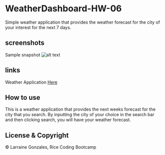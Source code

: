 # WeatherDashboard-HW-06

Simple weather application that provides the weather forecast for the city of your interest for the next 7 days.

## screenshots
Sample snapshot
![alt text](https://user-images.githubusercontent.com/68169895/90342752-30044800-dfd0-11ea-8670-f583f100fc96.png)

## links
Weather Application [Here](https://larraineg.github.io/WeatherDashboard-HW-06/)

## How to use
This is a weather application that provides the next weeks forecast for the city that you search. By inputting the city of your choice in the search bar and then clicking search, you will have your weather forecast. 

## License & Copyright
© Larraine Gonzales, Rice Coding Bootcamp

